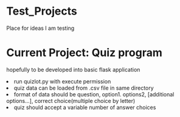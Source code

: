 # Test_Projects
Place for ideas I am testing
<h1>Current Project: Quiz program</h1>
<p>hopefully to be developed into basic flask application</p>
<li>run quizlot.py with execute permission</li>
<li>quiz data can be loaded from .csv file in same directory</li>
<li>format of data should be question, option1. options2, [additional options...], correct choice(multiple choice by letter)</li>
<li>quiz should accept a variable number of answer choices</li>

